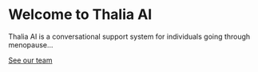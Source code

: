 # Welcome to Thalia AI

Thalia AI is a conversational support system for individuals going through menopause...

[See our team](README.md)  
